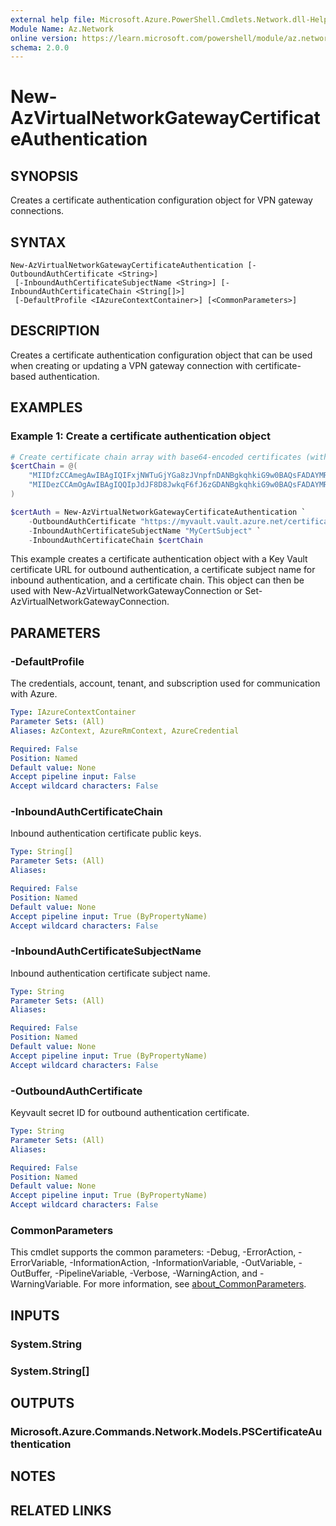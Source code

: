 ```yaml
---
external help file: Microsoft.Azure.PowerShell.Cmdlets.Network.dll-Help.xml
Module Name: Az.Network
online version: https://learn.microsoft.com/powershell/module/az.network/new-azvirtualnetworkgatewaycertificateauthentication
schema: 2.0.0
---
```


# New-AzVirtualNetworkGatewayCertificateAuthentication

## SYNOPSIS
Creates a certificate authentication configuration object for VPN gateway connections.

## SYNTAX

```
New-AzVirtualNetworkGatewayCertificateAuthentication [-OutboundAuthCertificate <String>]
 [-InboundAuthCertificateSubjectName <String>] [-InboundAuthCertificateChain <String[]>]
 [-DefaultProfile <IAzureContextContainer>] [<CommonParameters>]
```

## DESCRIPTION
Creates a certificate authentication configuration object that can be used when creating or updating a VPN gateway connection with certificate-based authentication.

## EXAMPLES

### Example 1: Create a certificate authentication object
```powershell
# Create certificate chain array with base64-encoded certificates (without BEGIN/END CERTIFICATE headers)
$certChain = @(
    "MIIDfzCCAmegAwIBAgIQIFxjNWTuGjYGa8zJVnpfnDANBgkqhkiG9w0BAQsFADAYMRYwFAYDVQQDDA1DZXJ0QmFzZWRBdXRoMB4XDTI0MTIxODA1MjkzOVoXDTI1MTIxODA2MDk...",
    "MIIDezCCAmOgAwIBAgIQQIpJdJF8D8JwkqF6fJ6zGDANBgkqhkiG9w0BAQsFADAYMRYwFAYDVQQDDA1DZXJ0QmFzZWRBdXRoMB4XDTI0MTIxODA1MjkzOVoXDTI1MTIxODA2MDk..."
)

$certAuth = New-AzVirtualNetworkGatewayCertificateAuthentication `
    -OutboundAuthCertificate "https://myvault.vault.azure.net/certificates/mycert/abc123" `
    -InboundAuthCertificateSubjectName "MyCertSubject" `
    -InboundAuthCertificateChain $certChain
```

This example creates a certificate authentication object with a Key Vault certificate URL for outbound authentication, a certificate subject name for inbound authentication, and a certificate chain. This object can then be used with New-AzVirtualNetworkGatewayConnection or Set-AzVirtualNetworkGatewayConnection.

## PARAMETERS

### -DefaultProfile
The credentials, account, tenant, and subscription used for communication with Azure.

```yaml
Type: IAzureContextContainer
Parameter Sets: (All)
Aliases: AzContext, AzureRmContext, AzureCredential

Required: False
Position: Named
Default value: None
Accept pipeline input: False
Accept wildcard characters: False
```

### -InboundAuthCertificateChain
Inbound authentication certificate public keys.

```yaml
Type: String[]
Parameter Sets: (All)
Aliases:

Required: False
Position: Named
Default value: None
Accept pipeline input: True (ByPropertyName)
Accept wildcard characters: False
```

### -InboundAuthCertificateSubjectName
Inbound authentication certificate subject name.

```yaml
Type: String
Parameter Sets: (All)
Aliases:

Required: False
Position: Named
Default value: None
Accept pipeline input: True (ByPropertyName)
Accept wildcard characters: False
```

### -OutboundAuthCertificate
Keyvault secret ID for outbound authentication certificate.

```yaml
Type: String
Parameter Sets: (All)
Aliases:

Required: False
Position: Named
Default value: None
Accept pipeline input: True (ByPropertyName)
Accept wildcard characters: False
```

### CommonParameters
This cmdlet supports the common parameters: -Debug, -ErrorAction, -ErrorVariable, -InformationAction, -InformationVariable, -OutVariable, -OutBuffer, -PipelineVariable, -Verbose, -WarningAction, and -WarningVariable. For more information, see [about_CommonParameters](http://go.microsoft.com/fwlink/?LinkID=113216).

## INPUTS

### System.String

### System.String[]

## OUTPUTS

### Microsoft.Azure.Commands.Network.Models.PSCertificateAuthentication

## NOTES

## RELATED LINKS
